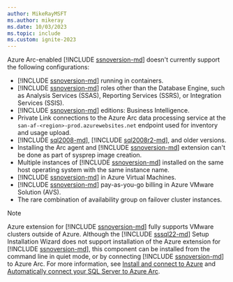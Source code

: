 ```yaml
---
author: MikeRayMSFT
ms.author: mikeray
ms.date: 10/03/2023
ms.topic: include
ms.custom: ignite-2023
---
```


Azure Arc-enabled [!INCLUDE [ssnoversion-md](../../../includes/ssnoversion-md.md)] doesn't currently support the following configurations:

- [!INCLUDE [ssnoversion-md](../../../includes/ssnoversion-md.md)] running in containers.
- [!INCLUDE [ssnoversion-md](../../../includes/ssnoversion-md.md)] roles other than the Database Engine, such as Analysis Services (SSAS), Reporting Services (SSRS), or Integration Services (SSIS).
- [!INCLUDE [ssnoversion-md](../../../includes/ssnoversion-md.md)] editions: Business Intelligence.
- Private Link connections to the Azure Arc data processing service at the `san-af-<region>-prod.azurewebsites.net` endpoint used for inventory and usage upload.
- [!INCLUDE [sql2008-md](../../../includes/sql2008-md.md)], [!INCLUDE [sql2008r2-md](../../../includes/sql2008r2-md.md)], and older versions.
- Installing the Arc agent and [!INCLUDE [ssnoversion-md](../../../includes/ssnoversion-md.md)] extension can't be done as part of sysprep image creation.
- Multiple instances of [!INCLUDE [ssnoversion-md](../../../includes/ssnoversion-md.md)] installed on the same host operating system with the same instance name.
- [!INCLUDE [ssnoversion-md](../../../includes/ssnoversion-md.md)] in Azure Virtual Machines.
- [!INCLUDE [ssnoversion-md](../../../includes/ssnoversion-md.md)] pay-as-you-go billing in Azure VMware Solution (AVS).
- The rare combination of availability group on failover cluster instances.

> [!NOTE]  
> Azure extension for [!INCLUDE [ssnoversion-md](../../../includes/ssnoversion-md.md)] fully supports VMware clusters outside of Azure. Although the [!INCLUDE [sssql22-md](../../../includes/sssql22-md.md)] Setup Installation Wizard does not support installation of the Azure extension for [!INCLUDE [ssnoversion-md](../../../includes/ssnoversion-md.md)], this component can be installed from the command line in quiet mode, or by connecting [!INCLUDE [ssnoversion-md](../../../includes/ssnoversion-md.md)] to Azure Arc. For more information, see [Install and connect to Azure](../../../database-engine/install-windows/install-sql-server-from-the-command-prompt.md#install-and-connect-to-azure) and [Automatically connect your SQL Server to Azure Arc](../automatically-connect.md).

